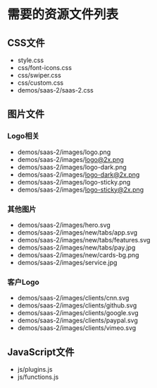 # 需要的资源文件列表

## CSS文件
- style.css
- css/font-icons.css
- css/swiper.css
- css/custom.css
- demos/saas-2/saas-2.css

## 图片文件
### Logo相关
- demos/saas-2/images/logo.png
- demos/saas-2/images/logo@2x.png
- demos/saas-2/images/logo-dark.png
- demos/saas-2/images/logo-dark@2x.png
- demos/saas-2/images/logo-sticky.png
- demos/saas-2/images/logo-sticky@2x.png

### 其他图片
- demos/saas-2/images/hero.svg
- demos/saas-2/images/new/tabs/app.svg
- demos/saas-2/images/new/tabs/features.svg
- demos/saas-2/images/new/tabs/pay.jpg
- demos/saas-2/images/new/cards-bg.png
- demos/saas-2/images/service.jpg

### 客户Logo
- demos/saas-2/images/clients/cnn.svg
- demos/saas-2/images/clients/github.svg
- demos/saas-2/images/clients/google.svg
- demos/saas-2/images/clients/paypal.svg
- demos/saas-2/images/clients/vimeo.svg

## JavaScript文件
- js/plugins.js
- js/functions.js
